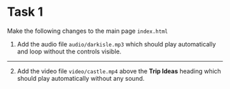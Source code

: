 # Task 1

Make the following changes to the main page ```index.html```

1. Add the audio file ```audio/darkisle.mp3``` which should play automatically and loop without the controls visible.
---

2. Add the video file ```video/castle.mp4``` above the **Trip Ideas** heading which should play automatically without any sound.